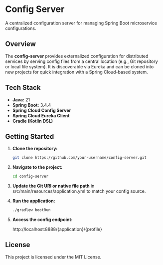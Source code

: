 # Config Server

A centralized configuration server for managing Spring Boot microservice configurations.

## Overview

The **config-server** provides externalized configuration for distributed services by serving config files from a central location (e.g., Git repository or local file system). It is discoverable via Eureka and can be cloned into new projects for quick integration with a Spring Cloud-based system.

## Tech Stack

- **Java:** 21
- **Spring Boot:** 3.4.4
- **Spring Cloud Config Server**
- **Spring Cloud Eureka Client**
- **Gradle (Kotlin DSL)**

## Getting Started

1. **Clone the repository:**

   ```bash
   git clone https://github.com/your-username/config-server.git
   
2. **Navigate to the project:**

    ```bash
    cd config-server
   
3. **Update the Git URI or native file path** in src/main/resources/application.yml to match your config source.

4. **Run the application:**

    ```bash
    ./gradlew bootRun

5. **Access the config endpoint:**

    http://localhost:8888/{application}/{profile}

## License

This project is licensed under the MIT License.
